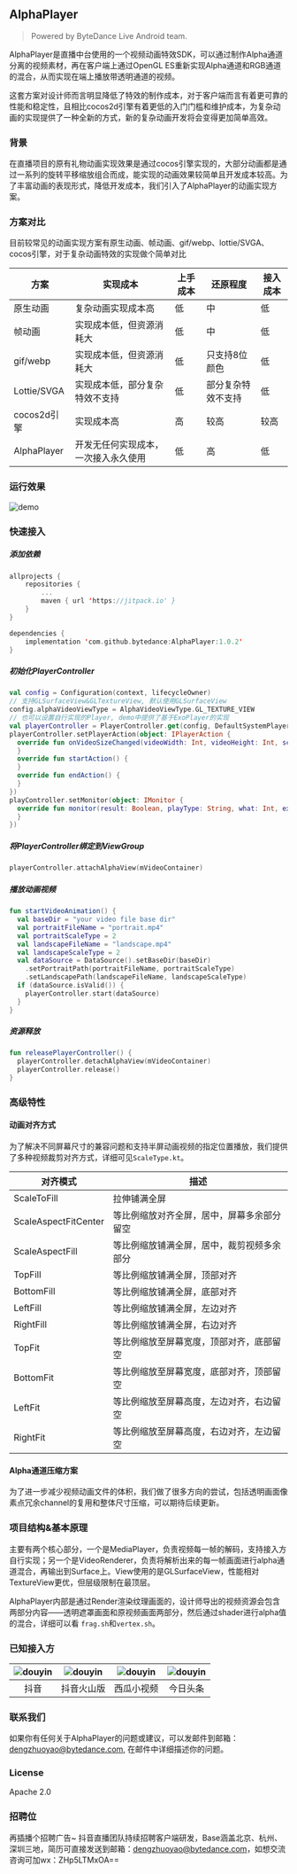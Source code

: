 ## AlphaPlayer

> Powered by ByteDance Live Android team.

AlphaPlayer是直播中台使用的一个视频动画特效SDK，可以通过制作Alpha通道分离的视频素材，再在客户端上通过OpenGL ES重新实现Alpha通道和RGB通道的混合，从而实现在端上播放带透明通道的视频。

这套方案对设计师而言明显降低了特效的制作成本，对于客户端而言有着更可靠的性能和稳定性，且相比cocos2d引擎有着更低的入门门槛和维护成本，为复杂动画的实现提供了一种全新的方式，新的复杂动画开发将会变得更加简单高效。

### 背景

在直播项目的原有礼物动画实现效果是通过cocos引擎实现的，大部分动画都是通过一系列的旋转平移缩放组合而成，能实现的动画效果较简单且开发成本较高。为了丰富动画的表现形式，降低开发成本，我们引入了AlphaPlayer的动画实现方案。

### 方案对比

目前较常见的动画实现方案有原生动画、帧动画、gif/webp、lottie/SVGA、cocos引擎，对于复杂动画特效的实现做个简单对比

| 方案        | 实现成本                             | 上手成本 | 还原程度           | 接入成本 |
| ----------- | ------------------------------------ | -------- | ------------------ | -------- |
| 原生动画    | 复杂动画实现成本高                   | 低       | 中                 | 低       |
| 帧动画      | 实现成本低，但资源消耗大             | 低       | 中                 | 低       |
| gif/webp    | 实现成本低，但资源消耗大             | 低       | 只支持8位颜色      | 低       |
| Lottie/SVGA | 实现成本低，部分复杂特效不支持       | 低       | 部分复杂特效不支持 | 低       |
| cocos2d引擎 | 实现成本高                           | 高       | 较高               | 较高     |
| AlphaPlayer | 开发无任何实现成本，一次接入永久使用 | 低       | 高                 | 低       |

### 运行效果

![demo](./image/demo.gif)

### 快速接入

##### 添加依赖

```kotlin
allprojects {
    repositories {
        ...
        maven { url 'https://jitpack.io' }
    }
}

dependencies {
    implementation 'com.github.bytedance:AlphaPlayer:1.0.2'
}
```

##### 初始化PlayerController

```kotlin
val config = Configuration(context, lifecycleOwner)
// 支持GLSurfaceView&GLTextureView, 默认使用GLSurfaceView
config.alphaVideoViewType = AlphaVideoViewType.GL_TEXTURE_VIEW
// 也可以设置自行实现的Player, demo中提供了基于ExoPlayer的实现
val playerController = PlayerController.get(config, DefaultSystemPlayer())	
playerController.setPlayerAction(object: IPlayerAction {
  override fun onVideoSizeChanged(videoWidth: Int, videoHeight: Int, scaleType: ScaleType) {
  }
  override fun startAction() {
  }
  override fun endAction() {
  }
})
playController.setMonitor(object: IMonitor {
  override fun monitor(result: Boolean, playType: String, what: Int, extra: Int, errorInfo: String) {
  }
}) 
```

##### 将PlayerController绑定到ViewGroup

```kotlin
playerController.attachAlphaView(mVideoContainer)
```

##### 播放动画视频

```kotlin
fun startVideoAnimation() {
  val baseDir = "your video file base dir"
  val portraitFileName = "portrait.mp4"
  val portraitScaleType = 2
  val landscapeFileName = "landscape.mp4"
  val landscapeScaleType = 2
  val dataSource = DataSource().setBaseDir(baseDir)
    .setPortraitPath(portraitFileName, portraitScaleType)
    .setLandscapePath(landscapeFileName, landscapeScaleType)
  if (dataSource.isValid()) {
    playerController.start(dataSource)
  }
}
```

##### 资源释放

```kotlin
fun releasePlayerController() {
  playerController.detachAlphaView(mVideoContainer)
  playerController.release()
}
```

### 高级特性

#### 动画对齐方式

为了解决不同屏幕尺寸的兼容问题和支持半屏动画视频的指定位置播放，我们提供了多种视频裁剪对齐方式，详细可见`ScaleType.kt`。

| 对齐模式             | 描述                                       |
| -------------------- | ------------------------------------------ |
| ScaleToFill          | 拉伸铺满全屏                               |
| ScaleAspectFitCenter | 等比例缩放对齐全屏，居中，屏幕多余部分留空 |
| ScaleAspectFill      | 等比例缩放铺满全屏，居中，裁剪视频多余部分 |
| TopFill              | 等比例缩放铺满全屏，顶部对齐               |
| BottomFill           | 等比例缩放铺满全屏，底部对齐               |
| LeftFill             | 等比例缩放铺满全屏，左边对齐               |
| RightFill            | 等比例缩放铺满全屏，右边对齐               |
| TopFit               | 等比例缩放至屏幕宽度，顶部对齐，底部留空   |
| BottomFit            | 等比例缩放至屏幕宽度，底部对齐，顶部留空   |
| LeftFit              | 等比例缩放至屏幕高度，左边对齐，右边留空   |
| RightFit             | 等比例缩放至屏幕高度，右边对齐，左边留空   |

#### Alpha通道压缩方案

为了进一步减少视频动画文件的体积，我们做了很多方向的尝试，包括透明画面像素点冗余channel的复用和整体尺寸压缩，可以期待后续更新。

### 项目结构&基本原理

主要有两个核心部分，一个是MediaPlayer，负责视频每一帧的解码，支持接入方自行实现；另一个是VideoRenderer，负责将解析出来的每一帧画面进行alpha通道混合，再输出到Surface上。View使用的是GLSurfaceView，性能相对TextureView更优，但层级限制在最顶层。

AlphaPlayer内部是通过Render渲染纹理画面的，设计师导出的视频资源会包含两部分内容——透明遮罩画面和原视频画面两部分，然后通过shader进行alpha值的混合，详细可以看 `frag.sh`和`vertex.sh`。

### 已知接入方

| ![douyin](./image/douyin.png) | ![douyin](./image/hotsoon.png) | ![douyin](./image/xigua.png) | ![douyin](./image/toutiao.png) |
| :---------------------------: | :----------------------------: | :--------------------------: | :----------------------------: |
|             抖音              |           抖音火山版           |          西瓜小视频          |            今日头条            |

### 联系我们

如果你有任何关于AlphaPlayer的问题或建议，可以发邮件到邮箱：dengzhuoyao@bytedance.com, 在邮件中详细描述你的问题。

### License

Apache 2.0

### 招聘位

再插播个招聘广告~
抖音直播团队持续招聘客户端研发，Base涵盖北京、杭州、深圳三地，简历可直接发送到邮箱：dengzhuoyao@bytedance.com，如想交流咨询可加wx：ZHp5LTMxOA==